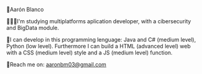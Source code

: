 👱Aarón Blanco

📗👨‍💻I'm studying multiplatforms aplication developer, with a cibersecurity and BigData module.

🧠I can develop in this programming lenguage: Java and C# (medium level), Python (low level). Furthermore I can build a HTML (advanced level) web with a CSS (medium level) style and a JS (medium level) function. 

📮Reach me on: aaronbm03@gmail.com
